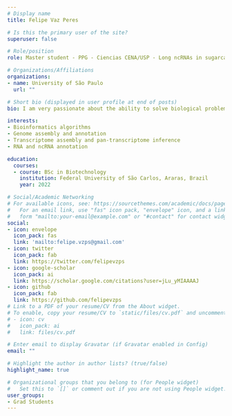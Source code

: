 ```yaml
---
# Display name
title: Felipe Vaz Peres

# Is this the primary user of the site?
superuser: false

# Role/position
role: Master student - PPG - Ciencias CENA/USP - Long ncRNAs in sugarcane

# Organizations/Affiliations
organizations:
- name: University of São Paulo
  url: ""

# Short bio (displayed in user profile at end of posts)
bio: I am very passionate about the ability to solve biological problems with bioinformatics.

interests:
- Bioinformatics algorithms
- Genome assembly and annotation
- Transcriptome assembly and pan-transcriptome inference 
- RNA and ncRNA annotation

education:
  courses:
  - course: BSc in Biotechnology
    institution: Federal University of São Carlos, Araras, Brazil
    year: 2022

# Social/Academic Networking
# For available icons, see: https://sourcethemes.com/academic/docs/page-builder/#icons
#   For an email link, use "fas" icon pack, "envelope" icon, and a link in the
#   form "mailto:your-email@example.com" or "#contact" for contact widget.
social:
- icon: envelope
  icon_pack: fas
  link: 'mailto:felipe.vzps@gmail.com'
- icon: twitter
  icon_pack: fab
  link: https://twitter.com/felipevzps
- icon: google-scholar
  icon_pack: ai
  link: https://scholar.google.com/citations?user=jLu_yMIAAAAJ
- icon: github
  icon_pack: fab
  link: https://github.com/felipevzps
# Link to a PDF of your resume/CV from the About widget.
# To enable, copy your resume/CV to `static/files/cv.pdf` and uncomment the lines below.
# - icon: cv
#   icon_pack: ai
#   link: files/cv.pdf

# Enter email to display Gravatar (if Gravatar enabled in Config)
email: ""

# Highlight the author in author lists? (true/false)
highlight_name: true

# Organizational groups that you belong to (for People widget)
#   Set this to `[]` or comment out if you are not using People widget.
user_groups:
- Grad Students
---
```

